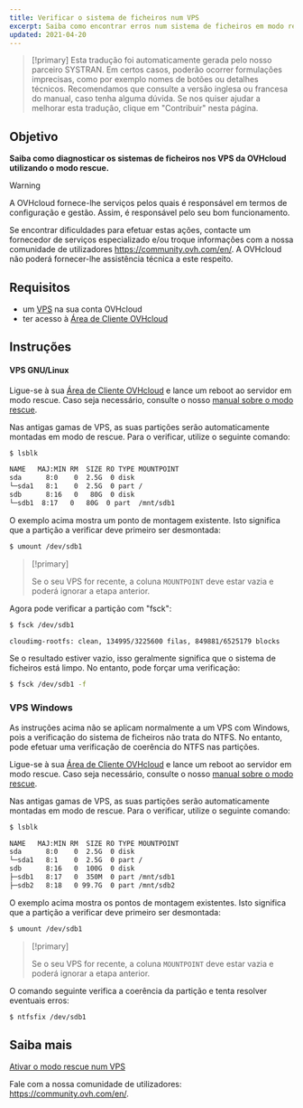 ```yaml
---
title: Verificar o sistema de ficheiros num VPS
excerpt: Saiba como encontrar erros num sistema de ficheiros em modo rescue
updated: 2021-04-20
---
```


> [!primary]
> Esta tradução foi automaticamente gerada pelo nosso parceiro SYSTRAN. Em certos casos, poderão ocorrer formulações imprecisas, como por exemplo nomes de botões ou detalhes técnicos. Recomendamos que consulte a versão inglesa ou francesa do manual, caso tenha alguma dúvida. Se nos quiser ajudar a melhorar esta tradução, clique em "Contribuir" nesta página.
>

## Objetivo

**Saiba como diagnosticar os sistemas de ficheiros nos VPS da OVHcloud utilizando o modo rescue.**

> [!warning]
>A OVHcloud fornece-lhe serviços pelos quais é responsável em termos de configuração e gestão. Assim, é responsável pelo seu bom funcionamento.
>
>Se encontrar dificuldades para efetuar estas ações, contacte um fornecedor de serviços especializado e/ou troque informações com a nossa comunidade de utilizadores <https://community.ovh.com/en/>. A OVHcloud não poderá fornecer-lhe assistência técnica a este respeito.
>

## Requisitos

- um [VPS](https://www.ovhcloud.com/pt/vps/) na sua conta OVHcloud
- ter acesso à [Área de Cliente OVHcloud](https://www.ovh.com/auth/?action=gotomanager&from=https://www.ovh.pt/&ovhSubsidiary=pt)

## Instruções

#### VPS GNU/Linux

Ligue-se à sua [Área de Cliente OVHcloud](https://www.ovh.com/auth/?action=gotomanager&from=https://www.ovh.pt/&ovhSubsidiary=pt) e lance um reboot ao servidor em modo rescue. Caso seja necessário, consulte o nosso [manual sobre o modo rescue](/pages/bare_metal_cloud/virtual_private_servers/rescue).

Nas antigas gamas de VPS, as suas partições serão automaticamente montadas em modo de rescue. Para o verificar, utilize o seguinte comando:

```bash
$ lsblk

NAME   MAJ:MIN RM  SIZE RO TYPE MOUNTPOINT
sda      8:0    0  2.5G  0 disk
└─sda1   8:1    0  2.5G  0 part /
sdb      8:16   0   80G  0 disk
└─sdb1  8:17   0   80G  0 part  /mnt/sdb1
```

O exemplo acima mostra um ponto de montagem existente. Isto significa que a partição a verificar deve primeiro ser desmontada:

```bash
$ umount /dev/sdb1
```

> [!primary]
>
> Se o seu VPS for recente, a coluna `MOUNTPOINT` deve estar vazia e poderá ignorar a etapa anterior.

Agora pode verificar a partição com "fsck":

```bash
$ fsck /dev/sdb1

cloudimg-rootfs: clean, 134995/3225600 filas, 849881/6525179 blocks
```

Se o resultado estiver vazio, isso geralmente significa que o sistema de ficheiros está limpo. No entanto, pode forçar uma verificação:

```bash
$ fsck /dev/sdb1 -f
```

### VPS Windows

As instruções acima não se aplicam normalmente a um VPS com Windows, pois a verificação do sistema de ficheiros não trata do NTFS. No entanto, pode efetuar uma verificação de coerência do NTFS nas partições.

Ligue-se à sua [Área de Cliente OVHcloud](https://www.ovh.com/auth/?action=gotomanager&from=https://www.ovh.pt/&ovhSubsidiary=pt) e lance um reboot ao servidor em modo rescue. Caso seja necessário, consulte o nosso [manual sobre o modo rescue](/pages/bare_metal_cloud/virtual_private_servers/rescue).

Nas antigas gamas de VPS, as suas partições serão automaticamente montadas em modo de rescue. Para o verificar, utilize o seguinte comando:

```bash
$ lsblk

NAME   MAJ:MIN RM  SIZE RO TYPE MOUNTPOINT
sda      8:0    0  2.5G  0 disk
└─sda1   8:1    0  2.5G  0 part /
sdb      8:16   0  100G  0 disk
├─sdb1   8:17   0  350M  0 part /mnt/sdb1
├─sdb2   8:18   0 99.7G  0 part /mnt/sdb2
```

O exemplo acima mostra os pontos de montagem existentes. Isto significa que a partição a verificar deve primeiro ser desmontada:

```bash
$ umount /dev/sdb1
```

> [!primary]
>
> Se o seu VPS for recente, a coluna `MOUNTPOINT` deve estar vazia e poderá ignorar a etapa anterior.

O comando seguinte verifica a coerência da partição e tenta resolver eventuais erros:

```bash
$ ntfsfix /dev/sdb1
```

## Saiba mais

[Ativar o modo rescue num VPS](/pages/bare_metal_cloud/virtual_private_servers/rescue)

Fale com a nossa comunidade de utilizadores: <https://community.ovh.com/en/>.
